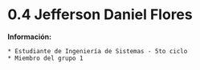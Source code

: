 # 0.4 Jefferson Daniel Flores 

**Información:**

    * Estudiante de Ingeniería de Sistemas - 5to ciclo
    * Miembro del grupo 1